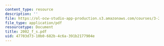 ```yaml
---
content_type: resource
description: ''
file: https://ol-ocw-studio-app-production.s3.amazonaws.com/courses/3-20-materials-at-equilibrium-sma-5111-fall-2003/47703d7310b0682b4c6a391b2177904e_2002_f_s.pdf
file_type: application/pdf
resourcetype: Document
title: 2002_f_s.pdf
uid: 47703d73-10b0-682b-4c6a-391b2177904e
---
```

